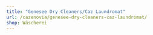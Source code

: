 ```yaml
---
title: "Genesee Dry Cleaners/Caz Laundromat"
url: /cazenovia/genesee-dry-cleaners-caz-laundromat/
shop: Wäscherei
---
```


